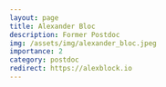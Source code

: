 ```yaml
---
layout: page
title: Alexander Bloc
description: Former Postdoc
img: /assets/img/alexander_bloc.jpeg
importance: 2
category: postdoc
redirect: https://alexblock.io
---
```

